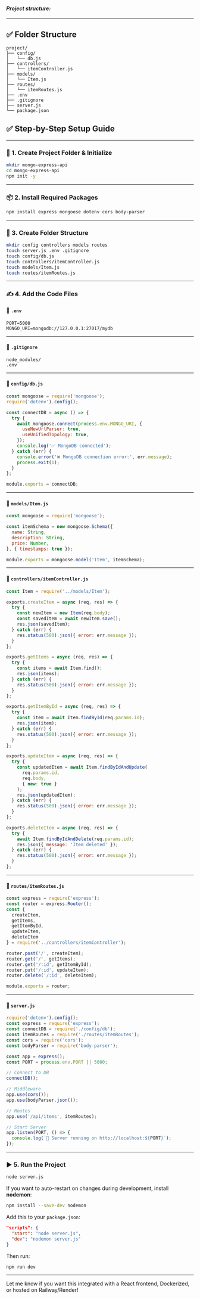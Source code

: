 #### ***Project structure:***

---

## ✅ **Folder Structure**
```
project/
├── config/
│   └── db.js
├── controllers/
│   └── itemController.js
├── models/
│   └── Item.js
├── routes/
│   └── itemRoutes.js
├── .env
├── .gitignore
├── server.js
└── package.json
```

## ✅ Step-by-Step Setup Guide

---

### 🧱 1. **Create Project Folder & Initialize**
```bash
mkdir mongo-express-api
cd mongo-express-api
npm init -y
```

---

### 📦 2. **Install Required Packages**
```bash
npm install express mongoose dotenv cors body-parser
```

---

### 📁 3. **Create Folder Structure**
```bash
mkdir config controllers models routes
touch server.js .env .gitignore
touch config/db.js
touch controllers/itemController.js
touch models/Item.js
touch routes/itemRoutes.js
```

---

### ✍️ 4. **Add the Code Files**

#### 📌 `.env`
```env
PORT=5000
MONGO_URI=mongodb://127.0.0.1:27017/mydb
```

---

#### 📌 `.gitignore`
```gitignore
node_modules/
.env
```

---

#### 📌 `config/db.js`
```js
const mongoose = require('mongoose');
require('dotenv').config();

const connectDB = async () => {
  try {
    await mongoose.connect(process.env.MONGO_URI, {
      useNewUrlParser: true,
      useUnifiedTopology: true,
    });
    console.log('✅ MongoDB connected');
  } catch (err) {
    console.error('❌ MongoDB connection error:', err.message);
    process.exit(1);
  }
};

module.exports = connectDB;
```

---

#### 📌 `models/Item.js`
```js
const mongoose = require('mongoose');

const itemSchema = new mongoose.Schema({
  name: String,
  description: String,
  price: Number,
}, { timestamps: true });

module.exports = mongoose.model('Item', itemSchema);
```

---

#### 📌 `controllers/itemController.js`
```js
const Item = require('../models/Item');

exports.createItem = async (req, res) => {
  try {
    const newItem = new Item(req.body);
    const savedItem = await newItem.save();
    res.json(savedItem);
  } catch (err) {
    res.status(500).json({ error: err.message });
  }
};

exports.getItems = async (req, res) => {
  try {
    const items = await Item.find();
    res.json(items);
  } catch (err) {
    res.status(500).json({ error: err.message });
  }
};

exports.getItemById = async (req, res) => {
  try {
    const item = await Item.findById(req.params.id);
    res.json(item);
  } catch (err) {
    res.status(500).json({ error: err.message });
  }
};

exports.updateItem = async (req, res) => {
  try {
    const updatedItem = await Item.findByIdAndUpdate(
      req.params.id,
      req.body,
      { new: true }
    );
    res.json(updatedItem);
  } catch (err) {
    res.status(500).json({ error: err.message });
  }
};

exports.deleteItem = async (req, res) => {
  try {
    await Item.findByIdAndDelete(req.params.id);
    res.json({ message: 'Item deleted' });
  } catch (err) {
    res.status(500).json({ error: err.message });
  }
};
```

---

#### 📌 `routes/itemRoutes.js`
```js
const express = require('express');
const router = express.Router();
const {
  createItem,
  getItems,
  getItemById,
  updateItem,
  deleteItem
} = require('../controllers/itemController');

router.post('/', createItem);
router.get('/', getItems);
router.get('/:id', getItemById);
router.put('/:id', updateItem);
router.delete('/:id', deleteItem);

module.exports = router;
```

---

#### 📌 `server.js`
```js
require('dotenv').config();
const express = require('express');
const connectDB = require('./config/db');
const itemRoutes = require('./routes/itemRoutes');
const cors = require('cors');
const bodyParser = require('body-parser');

const app = express();
const PORT = process.env.PORT || 5000;

// Connect to DB
connectDB();

// Middleware
app.use(cors());
app.use(bodyParser.json());

// Routes
app.use('/api/items', itemRoutes);

// Start Server
app.listen(PORT, () => {
  console.log(`🚀 Server running on http://localhost:${PORT}`);
});
```

---

### ▶️ 5. **Run the Project**
```bash
node server.js
```

If you want to auto-restart on changes during development, install **nodemon**:
```bash
npm install --save-dev nodemon
```

Add this to your `package.json`:
```json
"scripts": {
  "start": "node server.js",
  "dev": "nodemon server.js"
}
```

Then run:
```bash
npm run dev
```

---

Let me know if you want this integrated with a React frontend, Dockerized, or hosted on Railway/Render!
